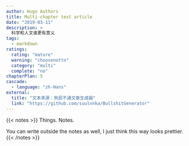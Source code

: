 ```yaml
---
author: Hugo Authors
title: Multi-chapter test article
date: "2019-03-11"
description: >
  科学和人文谁更有意义
tags:
  - markdown
ratings:
  rating: "mature"
  warning: "choosenotto"
  category: "multi"
  complete: "no"
chapterPlan: 5
cascade:
  - language: "zh-Hans"
external:
  title: "文本来源：狗屁不通文章生成器"
  link: "https://github.com/suulnnka/BullshitGenerator"
---
```

{{< notes >}}
Things. Notes.

You can write outside the notes as well, I just think this way looks prettier.
{{< /notes >}}
